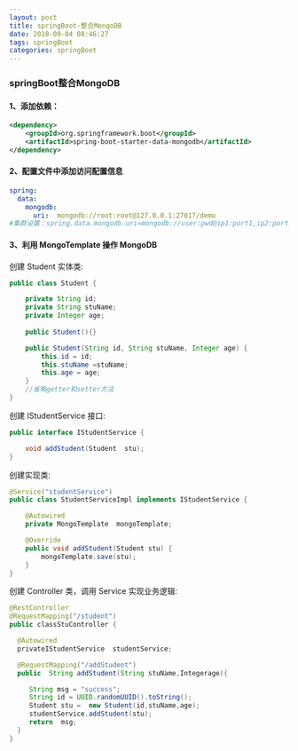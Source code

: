 ```yaml
---
layout: post
title: springBoot-整合MongoDB
date: 2018-09-04 08:46:27
tags: springBoot
categories: springBoot
---
```


### springBoot整合MongoDB

#### 1、添加依赖：
```xml
<dependency>
	<groupId>org.springframework.boot</groupId> 
	<artifactId>spring-boot-starter-data-mongodb</artifactId>
</dependency>
```
#### 2、配置文件中添加访问配置信息
```yml
spring: 
  data:
    mongodb:
      uri:  mongodb://root:root@127.0.0.1:27017/demo
#集群设置：spring.data.mongodb.uri=mongodb://user:pwd@ip1:port1,ip2:port2/database
```

<!-- more -->

#### 3、利用 MongoTemplate 操作 MongoDB

创建 Student 实体类:
```java
public class Student {

	private String id;
	private String stuName;
	private Integer age;
	
	public Student(){}

    public Student(String id, String stuName, Integer age) {
 		this.id = id;
		this.stuName =stuName;
		this.age = age;
	}
    //省略getter和setter方法
} 
```

创建 IStudentService 接口:
```java
public interface IStudentService {

	void addStudent(Student  stu);
}
```

创建实现类:
```java
@Service("studentService") 
public class StudentServiceImpl implements IStudentService {

	@Autowired
	private MongoTemplate  mongoTemplate;

	@Override
	public void addStudent(Student stu) {
   		mongoTemplate.save(stu);
	}
} 
```

创建 Controller 类，调用  Service 实现业务逻辑:
```java
@RestController 
@RequestMapping("/student") 
public classStuController {

  @Autowired
  privateIStudentService  studentService;

  @RequestMapping("/addStudent")
  public  String addStudent(String stuName,Integerage){

     String msg = "success";
     String id = UUID.randomUUID().toString();
     Student stu =  new Student(id,stuName,age);
     studentService.addStudent(stu);
     return  msg;
  }
}
```